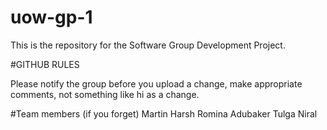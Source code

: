 # uow-gp-1

This is the repository for the Software Group Development Project.

#GITHUB RULES

Please notify the group before you upload a change, make appropriate comments, not something like hi as a change.

#Team members (if you forget)
Martin
Harsh
Romina
Adubaker
Tulga
Niral
